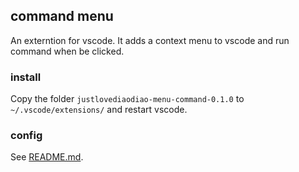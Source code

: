 ## command menu

An externtion for vscode. It adds a context menu to vscode and run command when be clicked.   

### install

Copy the folder `justlovediaodiao-menu-command-0.1.0` to `~/.vscode/extensions/` and restart vscode.

### config

See [README.md](justlovediaodiao-menu-command-0.1.0/README.md).